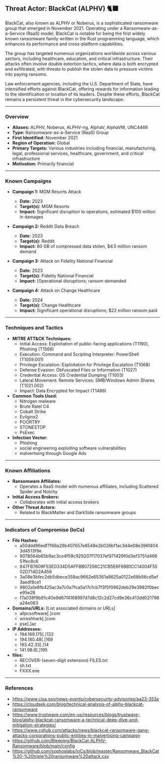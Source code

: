## Threat Actor: BlackCat (ALPHV) 🐈‍⬛
BlackCat, also known as ALPHV or Noberus, is a sophisticated ransomware group that emerged in November 2021. Operating under a Ransomware-as-a-Service (RaaS) model, BlackCat is notable for being the first widely known ransomware family written in the Rust programming language, which enhances its performance and cross-platform capabilities. 

The group has targeted numerous organizations worldwide across various sectors, including healthcare, education, and critical infrastructure. Their attacks often involve double extortion tactics, where data is both encrypted and exfiltrated, with threats to publish the stolen data to pressure victims into paying ransoms. 

Law enforcement agencies, including the U.S. Department of State, have intensified efforts against BlackCat, offering rewards for information leading to the identification or location of its leaders. Despite these efforts, BlackCat remains a persistent threat in the cybersecurity landscape.

---
### Overview
- **Aliases:** ALPHV, Noberus, ALPHV-ng, AlphaV, AlphaVM, UNC4466
- **Type:** Ransomware-as-a-Service (RaaS) Group
- **First Identified:** November 2021
- **Region of Operation:** Global
- **Primary Targets:** Various industries including financial, manufacturing, legal, professional services, healthcare, government, and critical infrastructure
- **Motivation:** Primarily financial

---
### Known Campaigns
- **Campaign 1:** MGM Resorts Attack
  - **Date:** 2023
  - **Target(s):** MGM Resorts
  - **Impact:** Significant disruption to operations, estimated $100 million in damages

- **Campaign 2:** Reddit Data Breach
  - **Date:** 2023
  - **Target(s):** Reddit
  - **Impact:** 80 GB of compressed data stolen, $4.5 million ransom demand

- **Campaign 3:** Attack on Fidelity National Financial
  - **Date:** 2023
  - **Target(s):** Fidelity National Financial
  - **Impact:** [Operational disruptions; ransom demanded

- **Campaign 4:** Attack on Change Healthcare
  - **Date:** 2024
  - **Target(s):** Change Healthcare
  - **Impact:** Significant operational disruptions; $22 million ransom paid 


---
### Techniques and Tactics
- **MITRE ATT&CK Techniques:** 
  - Initial Access: Exploitation of public-facing applications (T1190), Phishing (T1566)
  - Execution: Command and Scripting Interpreter: PowerShell (T1059.001)
  - Privilege Escalation: Exploitation for Privilege Escalation (T1068)
  - Defense Evasion: Obfuscated Files or Information (T1027)
  - Credential Access: OS Credential Dumping (T1003)
  - Lateral Movement: Remote Services: SMB/Windows Admin Shares (T1021.002)
  - Impact: Data Encrypted for Impact (T1486)
- **Common Tools Used:**
  - Nitrogen malware
  - Brute Ratel C4
  - Cobalt Strike
  - Evilginx2
  - POORTRY
  - STONESTOP
  - PsExec
- **Infection Vector:** 
  - Phishing
  - social engineering exploiting software vulnerabilities
  - malvertising through Google Ads

---
### Known Affiliations
- **Ransomware Affiliates:**
  - Operates a RaaS model with numerous affiliates, including Scattered Spider and Notchy
- **Initial Access Brokers:**
  - Collaborates with initial access brokers
- **Other Threat Actors:** 
  - Related to BlackMatter and DarkSide ransomware groups

---
### Indicators of Compromise (IoCs)
- **File Hashes:** 
  - a50ddd96edf7f66a29b407657e8548e2b026bf1ac3d4e08e396f4043d4513f9e
  - 9078564b65b9ac3ce4f59c929207f17037ef971429f0d3ef3751d46651fec8c6 	
  - 847FB7609F53ED334D5AFFBB07256C21CB5E6F68B1CC14004F5502D714D2A456
  - 3a08e3bfec2db5dbece359ac9662e65361a8625a0122e68b56cd5ef3aedf8ce1
  - 9802a1e8fb425ac3a7c0a7fca5a17cfcb7f3f5f0962deb29e3982f0bece95e26
  - f7a038f9b91c40e9d67f4168997d7d8c12c2d27cd9e36c413dd021796a24e083
- **Domains/URLs:** [List associated domains or URLs]
  - allpcsoftware[.]com
  - wireshhark[.]com
  - pse[.]ac
- **IP Addresses:** 
  - 194.169.175[.]132
  - 194.180.48[.]169
  - 193.42.33[.]14
  - 141.98.6[.]195
- **files:**
  - RECOVER-(seven-digit extension) FILES.txt
  - sh.txt
  - FXXX.exe

---
### References
- https://www.cisa.gov/news-events/cybersecurity-advisories/aa23-353a
- https://cloudsek.com/blog/technical-analysis-of-alphv-blackcat-ransomware
- https://www.trustwave.com/en-us/resources/blogs/trustwave-blog/alphv-blackcat-ransomware-a-technical-deep-dive-and-mitigation-strategies/
- https://www.cshub.com/attacks/news/blackcat-ransomware-gang-attacks-corporations-public-entities-in-malvertising-campaign
- https://github.com/Bleeping/BlackCat-ALPHV-Ransomware/blob/main/config
- https://github.com/sophoslabs/IoCs/blob/master/Ransomware_BlackCat%20-%20triple%20ransomware%20attack.csv
